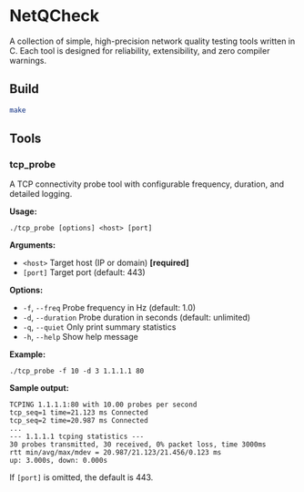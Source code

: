 # NetQCheck

A collection of simple, high-precision network quality testing tools written in C. Each tool is designed for reliability, extensibility, and zero compiler warnings.

## Build

```sh
make
```

## Tools

### tcp_probe
A TCP connectivity probe tool with configurable frequency, duration, and detailed logging.

**Usage:**
```
./tcp_probe [options] <host> [port]
```

**Arguments:**
- `<host>`            Target host (IP or domain) **[required]**
- `[port]`            Target port (default: 443)

**Options:**
- `-f`, `--freq`      Probe frequency in Hz (default: 1.0)
- `-d`, `--duration`  Probe duration in seconds (default: unlimited)
- `-q`, `--quiet`     Only print summary statistics
- `-h`, `--help`      Show help message

**Example:**
```
./tcp_probe -f 10 -d 3 1.1.1.1 80
```

**Sample output:**
```
TCPING 1.1.1.1:80 with 10.00 probes per second
tcp_seq=1 time=21.123 ms Connected
tcp_seq=2 time=20.987 ms Connected
...
--- 1.1.1.1 tcping statistics ---
30 probes transmitted, 30 received, 0% packet loss, time 3000ms
rtt min/avg/max/mdev = 20.987/21.123/21.456/0.123 ms
up: 3.000s, down: 0.000s
```

If `[port]` is omitted, the default is 443.

